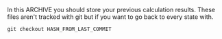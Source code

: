 
In this ARCHIVE you should store your previous calculation results. 
These files aren't tracked with git but if you want to go back to every state with.

    git checkout HASH_FROM_LAST_COMMIT

